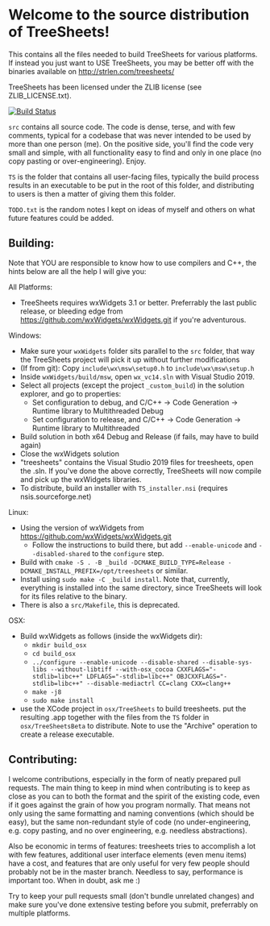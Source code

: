 Welcome to the source distribution of TreeSheets!
=================================================

This contains all the files needed to build TreeSheets for various platforms.
If instead you just want to USE TreeSheets, you may be better off with the binaries available on http://strlen.com/treesheets/

TreeSheets has been licensed under the ZLIB license (see ZLIB_LICENSE.txt).

[![Build Status](https://travis-ci.org/aardappel/treesheets.svg?branch=master)](https://travis-ci.org/aardappel/treesheets)

`src` contains all source code. The code is dense, terse, and with few comments, typical for a codebase that was never
intended to be used by more than one person (me). On the positive side, you'll find the code very small and simple,
with all functionality easy to find and only in one place (no copy pasting or over-engineering). Enjoy.

`TS` is the folder that contains all user-facing files, typically the build process results in an executable to be put
in the root of this folder, and distributing to users is then a matter of giving them this folder.

`TODO.txt` is the random notes I kept on ideas of myself and others on what future features could be added.


Building:
---------
Note that YOU are responsible to know how to use compilers and C++, the hints below are all the help I will give you:

All Platforms:

- TreeSheets requires wxWidgets 3.1 or better.
  Preferrably the last public release, or bleeding edge from https://github.com/wxWidgets/wxWidgets.git if you're
  adventurous.

Windows:

- Make sure your `wxWidgets` folder sits parallel to the `src` folder, that way the TreeSheets project will pick
  it up without further modifications
- (If from git): Copy `include\wx\msw\setup0.h` to `include\wx\msw\setup.h`
- Inside `wxWidgets/build/msw`, open `wx_vc14.sln` with Visual Studio 2019.
- Select all projects (except the project `_custom_build`) in the solution explorer, and go to properties:
  - Set configuration to debug, and C/C++ -> Code Generation -> Runtime library
    to Multithreaded Debug
  - Set configuration to release, and C/C++ -> Code Generation -> Runtime library
    to Multithreaded
- Build solution in both x64 Debug and Release
  (if fails, may have to build again)
- Close the wxWidgets solution
- "treesheets" contains the Visual Studio 2019 files for treesheets, open the .sln.
  If you've done the above correctly, TreeSheets will now compile and pick up
  the wxWidgets libraries.
- To distribute, build an installer with `TS_installer.nsi` (requires nsis.sourceforge.net)

Linux:

- Using the version of  wxWidgets from https://github.com/wxWidgets/wxWidgets.git
  - Follow the instructions to build there, but add `--enable-unicode` and
   `--disabled-shared` to the `configure` step.
- Build with `cmake -S . -B _build -DCMAKE_BUILD_TYPE=Release -DCMAKE_INSTALL_PREFIX=/opt/treesheets` or similar.
- Install using `sudo make -C _build install`. Note that, currently, everything is installed into the same directory,
  since TreeSheets will look for its files relative to the binary.
- There is also a `src/Makefile`, this is deprecated.

OSX:

- Build wxWidgets as follows (inside the wxWidgets dir):
  - `mkdir build_osx`
  - `cd build_osx`
  - `../configure --enable-unicode --disable-shared --disable-sys-libs --without-libtiff --with-osx_cocoa CXXFLAGS="-stdlib=libc++" LDFLAGS="-stdlib=libc++" OBJCXXFLAGS="-stdlib=libc++" --disable-mediactrl CC=clang CXX=clang++`
  - `make -j8`
  - `sudo make install`
- use the XCode project in `osx/TreeSheets` to build treesheets. put the resulting
  .app together with the files from the `TS` folder in `osx/TreeSheetsBeta` to distribute.
  Note to use the "Archive" operation to create a release executable.

Contributing:
-------------
I welcome contributions, especially in the form of neatly prepared pull requests. The main thing to keep in mind when
contributing is to keep as close as you can to both the format and the spirit of the existing code, even if it goes
against the grain of how you program normally. That means not only using the same formatting and naming conventions
(which should be easy), but the same non-redundant style of code (no under-engineering, e.g. copy pasting,
and no over engineering, e.g. needless abstractions).

Also be economic in terms of features: treesheets tries to accomplish a lot with few features, additional user
interface elements (even menu items) have a cost, and features that are only useful for very few people should
probably not be in the master branch. Needless to say, performance is important too. When in doubt, ask me :)

Try to keep your pull requests small (don't bundle unrelated changes) and make sure you've done extensive testing
before you submit, preferrably on multiple platforms.
